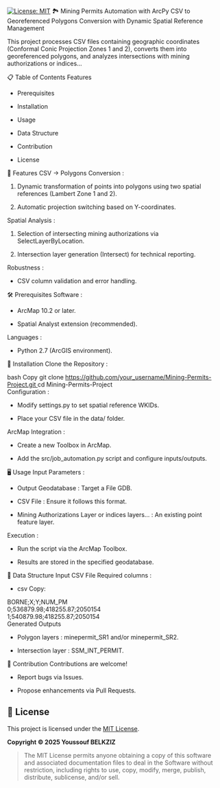 
[![License: MIT](https://img.shields.io/badge/License-MIT-yellow.svg)](https://opensource.org/licenses/MIT) 
🏞️ Mining Permits Automation with ArcPy
CSV to Georeferenced Polygons Conversion with Dynamic Spatial Reference Management

This project processes CSV files containing geographic coordinates (Conformal Conic Projection Zones 1 and 2), converts them into georeferenced polygons, and analyzes intersections with mining authorizations or indices...

📋 Table of Contents
Features

- Prerequisites

- Installation

- Usage

- Data Structure

- Contribution

- License

🚀 Features
CSV → Polygons Conversion :

1. Dynamic transformation of points into polygons using two spatial references (Lambert Zone 1 and 2).

2. Automatic projection switching based on Y-coordinates.

Spatial Analysis :

1. Selection of intersecting mining authorizations via SelectLayerByLocation.

2. Intersection layer generation (Intersect) for technical reporting.

Robustness :

* CSV column validation and error handling.

🛠️ Prerequisites
Software :

* ArcMap 10.2 or later.

* Spatial Analyst extension (recommended).

Languages :

* Python 2.7 (ArcGIS environment).

🔧 Installation
Clone the Repository :

bash
Copy
git clone [https://github.com/your_username/Mining-Permits-Project.git  ](https://github.com/ybelkziz/Projet-permis-miniers.git)
cd Mining-Permits-Project  
Configuration :

- Modify settings.py to set spatial reference WKIDs.

- Place your CSV file in the data/ folder.

ArcMap Integration :

- Create a new Toolbox in ArcMap.

- Add the src/job_automation.py script and configure inputs/outputs.

🖥️ Usage
Input Parameters :

- Output Geodatabase : Target a File GDB.

- CSV File : Ensure it follows this format.

- Mining Authorizations Layer or indices layers... : An existing point feature layer.

Execution :

- Run the script via the ArcMap Toolbox.

- Results are stored in the specified geodatabase.

📂 Data Structure
Input CSV File
Required columns :

- csv Copy:

BORNE;X;Y;NUM_PM  
0;536879.98;418255.87;2050154  
1;540879.98;418255.87;2050154  
Generated Outputs

- Polygon layers : minepermit_SR1 and/or minepermit_SR2.

- Intersection layer : SSM_INT_PERMIT.

🤝 Contribution
Contributions are welcome!

- Report bugs via Issues.

- Propose enhancements via Pull Requests.

## 📄 License  
This project is licensed under the [MIT License](LICENSE).  

**Copyright © 2025 Youssouf BELKZIZ**  
> The MIT License permits anyone obtaining a copy of this software and associated documentation files to deal in the Software without restriction, including rights to use, copy, modify, merge, publish, distribute, sublicense, and/or sell. 
